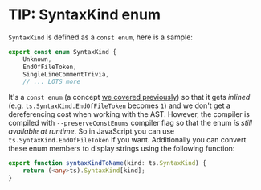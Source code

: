 # TIP: SyntaxKind enum

`SyntaxKind` is defined as a `const enum`, here is a sample:

```typescript
export const enum SyntaxKind {
    Unknown,
    EndOfFileToken,
    SingleLineCommentTrivia,
    // ... LOTS more
```

It's a `const enum` \(a concept [we covered previously](../../type-system/enums.md)\) so that it gets _inlined_ \(e.g. `ts.SyntaxKind.EndOfFileToken` becomes `1`\) and we don't get a dereferencing cost when working with the AST. However, the compiler is compiled with `--preserveConstEnums` compiler flag so that the enum _is still available at runtime_. So in JavaScript you can use `ts.SyntaxKind.EndOfFileToken` if you want. Additionally you can convert these enum members to display strings using the following function:

```typescript
export function syntaxKindToName(kind: ts.SyntaxKind) {
    return (<any>ts).SyntaxKind[kind];
}
```

